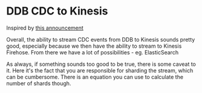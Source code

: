 # DDB CDC to Kinesis

Inspired by [this announcement](https://aws.amazon.com/about-aws/whats-new/2020/11/now-you-can-use-amazon-kinesis-data-streams-to-capture-item-level-changes-in-your-amazon-dynamodb-table/)

Overall, the ability to stream CDC events from DDB to Kinesis sounds pretty good, especially because we then have the ability to stream to Kinesis Firehose. From there we have a lot of possibilities - eg. ElasticSearch

As always, if something sounds too good to be true, there is some caveat to it. Here it's the fact that you are responsible for sharding the stream, which can be cumbersome. There is an equation you can use to calculate the number of shards though.
